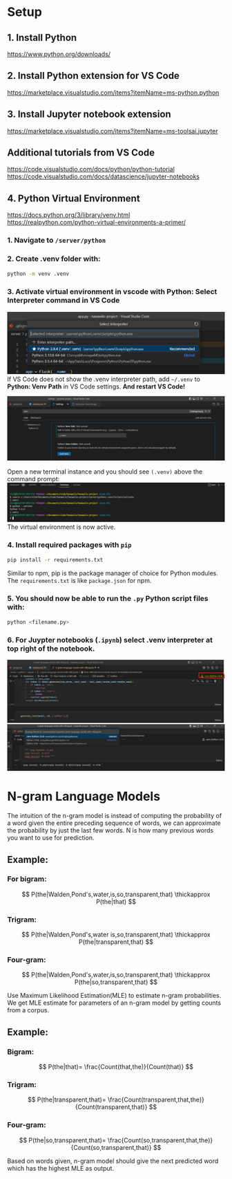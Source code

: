 # Setup

## 1. Install Python

https://www.python.org/downloads/

## 2. Install Python extension for VS Code

https://marketplace.visualstudio.com/items?itemName=ms-python.python

## 3. Install Jupyter notebook extension

https://marketplace.visualstudio.com/items?itemName=ms-toolsai.jupyter

## Additional tutorials from VS Code

https://code.visualstudio.com/docs/python/python-tutorial
https://code.visualstudio.com/docs/datascience/jupyter-notebooks

## 4. Python Virtual Environment

https://docs.python.org/3/library/venv.html  
https://realpython.com/python-virtual-environments-a-primer/

### 1. Navigate to `/server/python`

### 2. Create .venv folder with:

```sh
python -m venv .venv
```

### 3. Activate virtual environment in vscode with **Python: Select Interpreter** command in VS Code

![](./readme/2023-01-17-14-04-33.png)
If VS Code does not show the .venv interpreter path, add `~/.venv` to **Python: Venv Path** in VS Code settings. **And restart VS Code!**

![](./readme/2023-01-17-14-08-15.png)

Open a new terminal instance and you should see `(.venv)` above the command prompt:
![](./readme/2023-01-17-14-28-32.png)
The virtual environment is now active.

### 4. Install required packages with `pip`

```sh
pip install -r requirements.txt
```

Similar to npm, pip is the package manager of choice for Python modules. The `requirements.txt` is like `package.json` for npm.

### 5. You should now be able to run the `.py` Python script files with:

```sh
python <filename.py>
```

### 6. For Juypter notebooks (`.ipynb`) select .venv interpreter at top right of the notebook.

![](./readme/2023-01-17-14-36-16.png)  
![](./readme/2023-01-17-14-41-34.png)

# N-gram Language Models

The intuition of the n-gram model is instead of computing the probability of a word given the entire preceding sequence of words, we can approximate the probability by just the last few words. N is how many previous words you want to use for prediction.

## Example:

### For bigram:

$$
P(the|Walden,Pond's,water,is,so,transparent,that)  \thickapprox P(the|that)
$$

### Trigram:

$$
P(the|Walden,Pond's,water is,so,transparent,that)  \thickapprox P(the|transparent,that)
$$

### Four-gram:

$$
P(the|Walden,Pond's,water,is,so,transparent,that)  \thickapprox P(the|so,transparent,that)
$$

Use Maximum Likelihood Estimation(MLE) to estimate n-gram probabilities.
We get MLE estimate for parameters of an n-gram model by getting counts from a corpus.

## Example:

### Bigram:

$$
P(the|that)= \frac{Count(that,the)}{Count(that)}
$$

### Trigram:

$$
P(the|transparent,that)= \frac{Count(transparent,that,the)}{Count(transparent,that)}
$$

### Four-gram:

$$
P(the|so,transparent,that)= \frac{Count(so,transparent,that,the)}{Count(so,transparent,that)}
$$

Based on words given, n-gram model should give the next predicted word which has the highest MLE as output.
